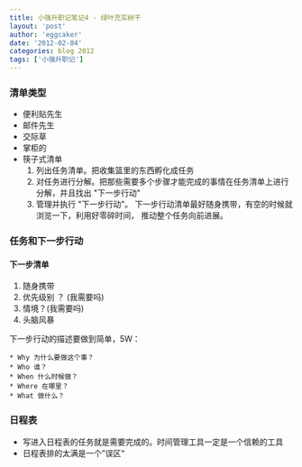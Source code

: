 ```yaml
---
title: 小强升职记笔记4 - 绿叶充实树干 
layout: 'post'
author: 'eggcaker'
date: '2012-02-04'
categories: blog 2012
tags: ['小强升职记']
---
```



### 清单类型

  * 便利贴先生 
  * 邮件先生 
  * 交际草 
  * 掌柜的 
  * 筷子式清单 
    1. 列出任务清单。把收集篮里的东西孵化成任务 
    2. 对任务进行分解。把那些需要多个步骤才能完成的事情在任务清单上进行分解，并且找出 "下一步行动" 
    3. 管理并执行 "下一步行动"。 下一步行动清单最好随身携带，有空的时候就浏览一下，利用好零碎时间， 推动整个任务向前进展。 

### 任务和下一步行动

#### 下一步清单

  1. 随身携带 
  2. 优先级别 ？ (我需要吗) 
  3. 情境？(我需要吗) 
  4. 头脑风暴 

下一步行动的描述要做到简单，5W：

    * Why 为什么要做这个事？ 
    * Who 谁？ 
    * When 什么时候做？ 
    * Where 在哪里？ 
    * What 做什么？ 

### 日程表

  * 写进入日程表的任务就是需要完成的。时间管理工具一定是一个信赖的工具 
  * 日程表排的太满是一个”误区“ 

